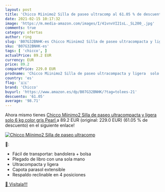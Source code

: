 ```yaml
---
layout: post
title: 'Chicco Miinimo2 Silla de paseo ultracomp al 61.05 % de descuento'
date: 2021-02-15 10:17:32
image: 'https://m.media-amazon.com/images/I/41vnvVI21sL._SL200_.jpg'
comments: true
category: ofertas
author: ring
slug: 'B07G32BNHK-es Chicco Miinimo2 Silla de paseo ultracompacta y ligera solo...'
sku: 'B07G32BNHK-es'
tags: [ 'chicco', ]
actualPrice: 89.2 EUR
currency: EUR
price: 89.2
comparePrice: 229.0 EUR
prodname: 'Chicco Miinimo2 Silla de paseo ultracompacta y ligera  solo 6 kg  color gris  Pearl '
country: 'es'
flag: '🇪🇸'
brand: 'Chicco'
buyurl: 'https://www.amazon.es/dp/B07G32BNHK/?tag=tolees-21'
descuento: '61.05'
average: '98.71'
---
```


Ahora mismo tienes [Chicco Miinimo2 Silla de paseo ultracompacta y ligera  solo 6 kg  color gris  Pearl ](https://www.amazon.es/dp/B07G32BNHK/?tag=tolees-21) a 89.2 EUR (original: 229.0 EUR) (61.05 %  de descuento) en el siguiente enlace!

[![Chicco Miinimo2 Silla de paseo ultracomp](https://m.media-amazon.com/images/I/41vnvVI21sL._SL200_.jpg)](https://www.amazon.es/dp/B07G32BNHK/?tag=tolees-21)

🔎:

- Fácil de transportar: bandolera + bolsa
- Plegado de libro con una sola mano
- Ultracompacta y ligera
- Capota parasol extensible
- Respaldo reclinable en 4 posiciones

[🛒 Visítala!!!](https://www.amazon.es/dp/B07G32BNHK/?tag=tolees-21)
